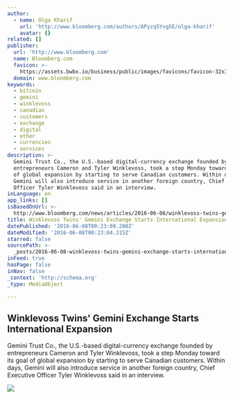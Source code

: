 ```yaml
---
author:
  - name: Olga Kharif
    url: 'http://www.bloomberg.com/authors/APyzq5YvgSE/olga-kharif'
    avatar: {}
related: []
publisher:
  url: 'http://www.bloomberg.com'
  name: Bloomberg.com
  favicon: >-
    https://assets.bwbx.io/business/public/images/favicons/favicon-32x32-d2b81a9373.png
  domain: www.bloomberg.com
keywords:
  - bitcoin
  - gemini
  - winklevoss
  - canadian
  - customers
  - exchange
  - digital
  - ether
  - currencies
  - services
description: >-
  Gemini Trust Co., the U.S.-based digital-currency exchange founded by
  entrepreneurs Cameron and Tyler Winklevoss, took a step Monday toward its goal
  of global expansion by starting to serve Canadian customers. Within days,
  Gemini will also introduce service in another foreign country, Chief Executive
  Officer Tyler Winklevoss said in an interview.
inLanguage: en
app_links: []
isBasedOnUrl: >-
  http://www.bloomberg.com/news/articles/2016-06-06/winklevoss-twins-gemini-exchange-starts-international-expansion
title: Winklevoss Twins' Gemini Exchange Starts International Expansion
datePublished: '2016-06-08T00:23:09.200Z'
dateModified: '2016-06-08T00:23:04.315Z'
starred: false
sourcePath: >-
  _posts/2016-06-08-winklevoss-twins-gemini-exchange-starts-international-expan.md
inFeed: true
hasPage: false
inNav: false
_context: 'http://schema.org'
_type: MediaObject

---
```

<article style=""><h1>Winklevoss Twins' Gemini Exchange Starts International Expansion</h1><p>Gemini Trust Co., the U.S.-based digital-currency exchange founded by entrepreneurs Cameron and Tyler Winklevoss, took a step Monday toward its goal of global expansion by starting to serve Canadian customers. Within days, Gemini will also introduce service in another foreign country, Chief Executive Officer Tyler Winklevoss said in an interview.</p><img src="https://assets.bwbx.io/business/public/images/social_fallbacks/bloomberg_technology_default-7d25a852b6.jpg" /></article>